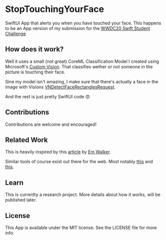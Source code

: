 # StopTouchingYourFace
SwiftUI App that alerts you when you have touched your face.
This happens to be an App version of my submission for the [WWDC20 Swift Student Challenge](https://developer.apple.com/wwdc20/swift-student-challenge/) 

## How does it work?

Well it uses a small (not great) CoreML Classification Model I created using Microsoft's [Custom Vision](https://www.customvision.ai). That classifies wether or not someone in the picture is touching their face.

Sine my model isn't amazing, I make sure that there's actually a face in the image with Visions [VNDetectFaceRectanglesRequest](https://developer.apple.com/documentation/vision/vndetectfacerectanglesrequest).

And the rest is just pretty SwiftUI code 😍

## Contributions
Contributions are welcome and encouraged!

## Related Work

This is heavily inspired by this [article](https://medium.com/microsoftazure/how-you-can-use-computer-vision-to-avoid-touching-your-face-34a426ffddfd) by [Em Walker](https://twitter.com/lazerwalker).

Similar tools of course exist out there for the web. Most notably [this](https://stopcorona.ai) and [this](https://donottouchyourface.com).

## Learn
This is currenlty a research project. More details about how it works, will be published later.

## License
This App is available under the MIT license. See the LICENSE file for more info.
